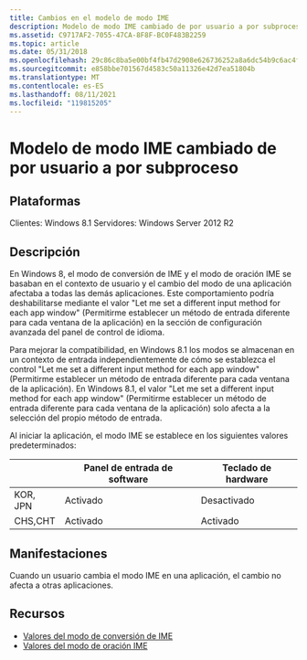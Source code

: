 ```yaml
---
title: Cambios en el modelo de modo IME
description: Modelo de modo IME cambiado de por usuario a por subproceso
ms.assetid: C9717AF2-7055-47CA-8F8F-BC0F483B2259
ms.topic: article
ms.date: 05/31/2018
ms.openlocfilehash: 29c86c8ba5e00bf4fb47d2908e626736252a8a6dc54b9c6ac4fa866782fde8d6
ms.sourcegitcommit: e858bbe701567d4583c50a11326e42d7ea51804b
ms.translationtype: MT
ms.contentlocale: es-ES
ms.lasthandoff: 08/11/2021
ms.locfileid: "119815205"
---
```

# <a name="ime-mode-model-changed-from-per-user-to-per-thread"></a>Modelo de modo IME cambiado de por usuario a por subproceso

## <a name="platforms"></a>Plataformas

<dl> Clientes: Windows 8.1  
Servidores: Windows Server 2012 R2  
</dl>

## <a name="description"></a>Descripción

En Windows 8, el modo de conversión de IME y el modo de oración IME se basaban en el contexto de usuario y el cambio del modo de una aplicación afectaba a todas las demás aplicaciones. Este comportamiento podría deshabilitarse mediante el valor "Let me set a different input method for each app window" (Permitirme establecer un método de entrada diferente para cada ventana de la aplicación) en la sección de configuración avanzada del panel de control de idioma.

Para mejorar la compatibilidad, en Windows 8.1 los modos se almacenan en un contexto de entrada independientemente de cómo se establezca el control "Let me set a different input method for each app window" (Permitirme establecer un método de entrada diferente para cada ventana de la aplicación). En Windows 8.1, el valor "Let me set a different input method for each app window" (Permitirme establecer un método de entrada diferente para cada ventana de la aplicación) solo afecta a la selección del propio método de entrada.

Al iniciar la aplicación, el modo IME se establece en los siguientes valores predeterminados:



| &nbsp;   | Panel de entrada de software | Teclado de hardware |
|----------|----------------------|-------------------|
| KOR, JPN | Activado                   | Desactivado               |
| CHS,CHT  | Activado                   | Activado                |



 

## <a name="manifestations"></a>Manifestaciones

Cuando un usuario cambia el modo IME en una aplicación, el cambio no afecta a otras aplicaciones.

## <a name="resources"></a>Recursos

-   [Valores del modo de conversión de IME](../intl/ime-conversion-mode-values.md)
-   [Valores del modo de oración IME](../intl/ime-sentence-mode-values.md)

 

 